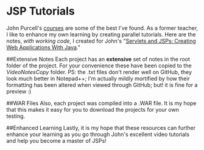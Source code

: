 JSP Tutorials
===========

John Purcell's [courses] are some of the best I've found. As a former teacher, I like to enhance my own learning by creating parallel tutorials. Here are the notes, *with working code*, I created for John's "[Servlets and JSPs: Creating Web Applications With Java]."



##Extensive Notes
Each project has an **extensive** set of notes in the root folder of the project. For your convenience these have been copied to the *VideoNotesCopy* folder. PS: the .txt files don't render well on GitHub, they look much better in Notepad++; I'm actually mildly mortified by how their formatting has been altered when viewed through GitHub; but! it is fine for a preview :)

##WAR Files
Also, each project was compiled into a .WAR file. It is my hope that this makes it easy for you to download the projects for your own testing.

##Enhanced Learning
Lastly, it is my hope that these resources can further enhance your learning as you go through John's excellent video tutorials and help you become a master of JSPs!



[courses]:http://www.caveofprogramming.com/
[Servlets and JSPs: Creating Web Applications With Java]:http://courses.caveofprogramming.com/course/servlets-and-jsps-creating-web-applications-with-java/
